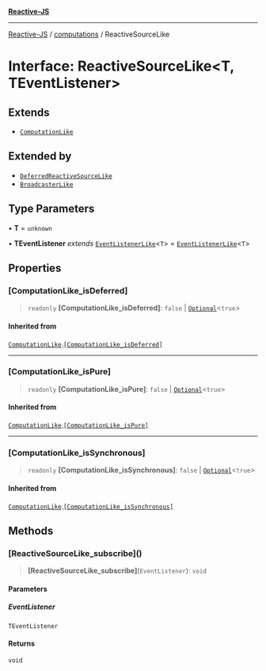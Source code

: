 [**Reactive-JS**](../../README.md)

***

[Reactive-JS](../../README.md) / [computations](../README.md) / ReactiveSourceLike

# Interface: ReactiveSourceLike\<T, TEventListener\>

## Extends

- [`ComputationLike`](ComputationLike.md)

## Extended by

- [`DeferredReactiveSourceLike`](DeferredReactiveSourceLike.md)
- [`BroadcasterLike`](BroadcasterLike.md)

## Type Parameters

• **T** = `unknown`

• **TEventListener** *extends* [`EventListenerLike`](../../utils/interfaces/EventListenerLike.md)\<`T`\> = [`EventListenerLike`](../../utils/interfaces/EventListenerLike.md)\<`T`\>

## Properties

### \[ComputationLike\_isDeferred\]

> `readonly` **\[ComputationLike\_isDeferred\]**: `false` \| [`Optional`](../../functions/type-aliases/Optional.md)\<`true`\>

#### Inherited from

[`ComputationLike`](ComputationLike.md).[`[ComputationLike_isDeferred]`](ComputationLike.md#computationlike_isdeferred)

***

### \[ComputationLike\_isPure\]

> `readonly` **\[ComputationLike\_isPure\]**: `false` \| [`Optional`](../../functions/type-aliases/Optional.md)\<`true`\>

#### Inherited from

[`ComputationLike`](ComputationLike.md).[`[ComputationLike_isPure]`](ComputationLike.md#computationlike_ispure)

***

### \[ComputationLike\_isSynchronous\]

> `readonly` **\[ComputationLike\_isSynchronous\]**: `false` \| [`Optional`](../../functions/type-aliases/Optional.md)\<`true`\>

#### Inherited from

[`ComputationLike`](ComputationLike.md).[`[ComputationLike_isSynchronous]`](ComputationLike.md#computationlike_issynchronous)

## Methods

### \[ReactiveSourceLike\_subscribe\]()

> **\[ReactiveSourceLike\_subscribe\]**(`EventListener`): `void`

#### Parameters

##### EventListener

`TEventListener`

#### Returns

`void`
